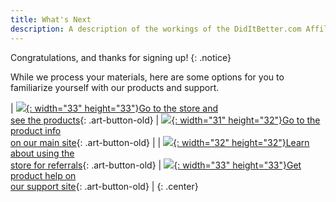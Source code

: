 ```yaml
---
title: What's Next
description: A description of the workings of the DidItBetter.com Affiliate Referral Agent Program
---
```


Congratulations, and thanks for signing up!
{: .notice}

While we process your materials, here are some options for you to
familiarize yourself with our products and support.

| <span class="big">[![]({{urls.theme}}/media/basket.png){: width="33" height="33"}Go to the store and<br />see the products][1]{: .art-button-old}</span> | <span class="big">[![]({{urls.theme}}/media/home.png){: width="31" height="32"}Go to the product info<br /> on our main site][2]{: .art-button-old}</span> |
| <span class="big">[![]({{urls.theme}}/media/tool.png){: width="32" height="32"}Learn about using the<br />store for referrals][3]{: .art-button-old}</span> | <span class="big">[![]({{urls.theme}}/media/warning.png){: width="33" height="33"}Get product help on<br />our support site][4]{: .art-button-old}</span> |
{: .center}

[1]: http://store.diditbetter.com/login 
[2]: http://www.diditbetter.com/products.aspx 
[3]: /how_it_works/index.html#getting-started
[4]: http://support.diditbetter.com/ 

